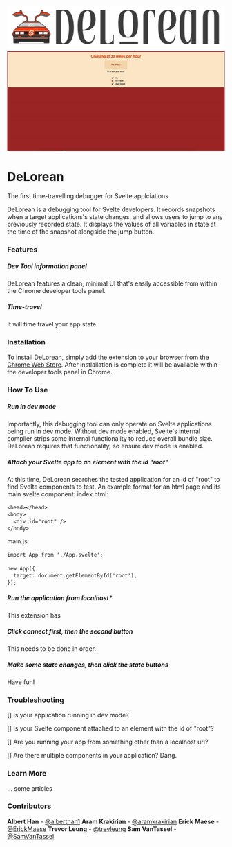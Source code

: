 ![](assets/logo.png)
![DeLorean devtool demo](assets/demo.gif)

# DeLorean
The first time-travelling debugger for Svelte applciations

DeLorean is a debugging tool for Svelte developers. It records snapshots when a target applications's state changes, and allows users to jump to any previously recorded state. It displays the values of all variables in state at the time of the snapshot alongside the jump button.

### Features

##### Dev Tool information panel
DeLorean features a clean, minimal UI that's easily accessible from within the Chrome developer tools panel. 

##### Time-travel
It will time travel your app state.

### Installation

To install DeLorean, simply add the extension to your browser from the [Chrome Web Store](https://chrome.google.com/webstore/category/extensions). After instlallation is complete it will be available within the developer tools panel in Chrome.

### How To Use

##### Run in dev mode
Importantly, this debugging tool can only operate on Svelte applications being run in dev mode. Without dev mode enabled, Svelte's internal compiler strips some internal functionality to reduce overall bundle size. DeLorean requires that functionality, so ensure dev mode is enabled.

##### Attach your Svelte app to an element with the id "root"
At this time, DeLorean searches the tested application for an id of "root" to find Svelte components to test. An example format for an html page and its main svelte component:
index.html:
```
<head></head>
<body>
  <div id="root" />
</body>
```
main.js:
```
import App from './App.svelte';

new App({
  target: document.getElementById('root'),
});
```

##### Run the application from localhost*
This extension has 

##### Click connect first, then the second button
This needs to be done in order.

##### Make some state changes, then click the state buttons
Have fun!

### Troubleshooting

[] Is your application running in dev mode?

[] Is your Svelte component attached to an element with the id of "root"?

[] Are you running your app from something other than a localhost url?

[] Are there multiple components in your application? Dang.

### Learn More

... some articles

### Contributors

**Albert Han** - [@alberthan1](https://github.com/alberthan1)
**Aram Krakirian** - [@aramkrakirian](https://github.com/aramkrakirian)
**Erick Maese** - [@ErickMaese](https://github.com/ErickMaese)
**Trevor Leung** - [@trevleung](https://github.com/trevleung)
**Sam VanTassel** - [@SamVanTassel](https://github.com/SamVanTassel)